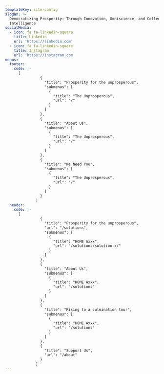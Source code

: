 ```yaml
---
templateKey: site-config
slogan: >-
  Democratizing Prosperity: Through Innovation, Omniscience, and Collective
  Intelligence
socialMedia:
  - icon: fa fa-linkedin-square
    title: Linkedin
    url: 'https://linkedin.com'
  - icon: fa fa-linkedin-square
    title: Instagram
    url: 'https://instagram.com'
menus:
  footer:
    code: |-
      [
                { 
                  "title": "Prosperity for the unprosperous",
                  "submenus": [
                    {
                      "title": "The Unprosperous",
                      "url": "/"
                    }              
                  ]
                },
                { 
                  "title": "About Us",
                  "submenus": [
                    {
                      "title": "The Unprosperous",
                      "url": "/"
                    }              
                  ]
                },
                { 
                  "title": "We Need You",
                  "submenus": [
                    {
                      "title": "The Unprosperous",
                      "url": "/"
                    }              
                  ]
                }         
              ]
  header:
    code: |-
      [
                { 
                  "title": "Prosperity for the unprosperous",
                  "url": "/solutions",
                  "submenus": [
                    {
                      "title": "HOME Axxx",
                      "url": "/solutions/solution-x/"
                    }              
                  ]
                },
                { 
                  "title": "About Us",
                  "submenus": [
                    {
                      "title": "HOME Axxx",
                      "url": "/solutions"
                    }              
                  ]
                },
                { 
                  "title": "Rising to a culmination tour",
                  "submenus": [
                    {
                      "title": "HOME Axxx",
                      "url": "/solutions"
                    }              
                  ]
                },
                { 
                  "title": "Support Us",
                  "url": "/about"
                }
              ]
---
```


